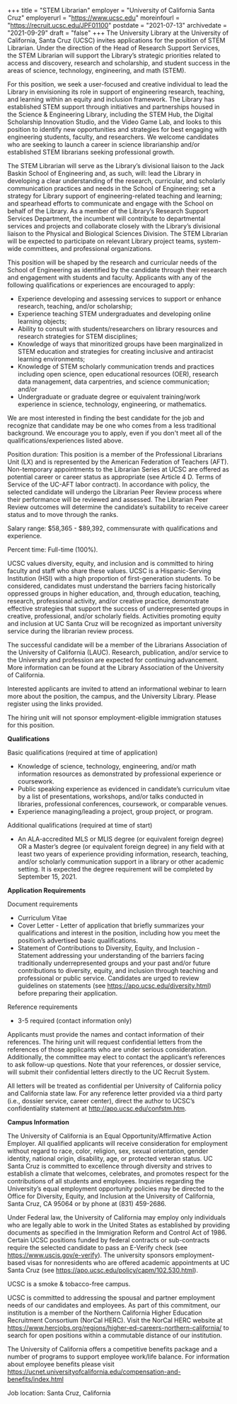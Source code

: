 +++
title = "STEM Librarian"
employer = "University of California Santa Cruz"
employerurl = "https://www.ucsc.edu"
moreinfourl = "https://recruit.ucsc.edu/JPF01100"
postdate = "2021-07-13"
archivedate = "2021-09-29"
draft = "false"
+++
The University Library at the University of California, Santa Cruz (UCSC) invites applications for the position of STEM Librarian. Under the direction of the Head of Research Support Services, the STEM Librarian will support the Library’s strategic priorities related to access and discovery, research and scholarship, and student success in the areas of science, technology, engineering, and math (STEM).

For this position, we seek a user-focused and creative individual to lead the Library in envisioning its role in support of engineering research, teaching, and learning within an equity and inclusion framework. The Library has established STEM support through initiatives and partnerships housed in the Science & Engineering Library, including the STEM Hub, the Digital Scholarship Innovation Studio, and the Video Game Lab, and looks to this position to identify new opportunities and strategies for best engaging with engineering students, faculty, and researchers. We welcome candidates who are seeking to launch a career in science librarianship and/or established STEM librarians seeking professional growth.

The STEM Librarian will serve as the Library’s divisional liaison to the Jack Baskin School of Engineering and, as such, will: lead the Library in developing a clear understanding of the research, curricular, and scholarly communication practices and needs in the School of Engineering; set a strategy for Library support of engineering-related teaching and learning; and spearhead efforts to communicate and engage with the School on behalf of the Library. As a member of the Library’s Research Support Services Department, the incumbent will contribute to departmental services and projects and collaborate closely with the Library’s divisional liaison to the Physical and Biological Sciences Division. The STEM Librarian will be expected to participate on relevant Library project teams, system-wide committees, and professional organizations.

This position will be shaped by the research and curricular needs of the School of Engineering as identified by the candidate through their research and engagement with students and faculty. Applicants with any of the following qualifications or experiences are encouraged to apply:

- Experience developing and assessing services to support or enhance research, teaching, and/or scholarship;
- Experience teaching STEM undergraduates and developing online learning objects;
- Ability to consult with students/researchers on library resources and research strategies for STEM disciplines;
- Knowledge of ways that minoritized groups have been marginalized in STEM education and strategies for creating inclusive and antiracist learning environments;
- Knowledge of STEM scholarly communication trends and practices including open science, open educational resources (OER), research data management, data carpentries, and science communication; and/or
- Undergraduate or graduate degree or equivalent training/work experience in science, technology, engineering, or mathematics.

We are most interested in finding the best candidate for the job and recognize that candidate may be one who comes from a less traditional background. We encourage you to apply, even if you don't meet all of the qualifications/experiences listed above.

Position duration: This position is a member of the Professional Librarians Unit (LX) and is represented by the American Federation of Teachers (AFT). Non-temporary appointments to the Librarian Series at UCSC are offered as potential career or career status as appropriate (see Article 4 D. Terms of Service of the UC-AFT labor contract). In accordance with policy, the selected candidate will undergo the Librarian Peer Review process where their performance will be reviewed and assessed. The Librarian Peer Review outcomes will determine the candidate’s suitability to receive career status and to move through the ranks.

Salary range: $58,365 - $89,392, commensurate with qualifications and experience.

Percent time: Full-time (100%).

UCSC values diversity, equity, and inclusion and is committed to hiring faculty and staff who share these values. UCSC is a Hispanic-Serving Institution (HSI) with a high proportion of first-generation students. To be considered, candidates must understand the barriers facing historically oppressed groups in higher education, and, through education, teaching, research, professional activity, and/or creative practice, demonstrate effective strategies that support the success of underrepresented groups in creative, professional, and/or scholarly fields. Activities promoting equity and inclusion at UC Santa Cruz will be recognized as important university service during the librarian review process.

The successful candidate will be a member of the Librarians Association of the University of California (LAUC). Research, publication, and/or service to the University and profession are expected for continuing advancement. More information can be found at the Library Association of the University of California.

Interested applicants are invited to attend an informational webinar to learn more about the position, the campus, and the University Library. Please register using the links provided.

The hiring unit will not sponsor employment-eligible immigration statuses for this position.

**Qualifications**

Basic qualifications (required at time of application)

- Knowledge of science, technology, engineering, and/or math information resources as demonstrated by professional experience or coursework.
- Public speaking experience as evidenced in candidate’s curriculum vitae by a list of presentations, workshops, and/or talks conducted in libraries, professional conferences, coursework, or comparable venues.
- Experience managing/leading a project, group project, or program.

Additional qualifications (required at time of start)

- An ALA-accredited MLS or MLIS degree (or equivalent foreign degree) OR a Master’s degree (or equivalent foreign degree) in any field with at least two years of experience providing information, research, teaching, and/or scholarly communication support in a library or other academic setting. It is expected the degree requirement will be completed by September 15, 2021.

**Application Requirements**

Document requirements

- Curriculum Vitae
- Cover Letter - Letter of application that briefly summarizes your qualifications and interest in the position, including how you meet the position’s advertised basic qualifications.
- Statement of Contributions to Diversity, Equity, and Inclusion - Statement addressing your understanding of the barriers facing traditionally underrepresented groups and your past and/or future contributions to diversity, equity, and inclusion through teaching and professional or public service. Candidates are urged to review guidelines on statements (see https://apo.ucsc.edu/diversity.html) before preparing their application.

Reference requirements

- 3-5 required (contact information only)

Applicants must provide the names and contact information of their references. The hiring unit will request confidential letters from the references of those applicants who are under serious consideration. Additionally, the committee may elect to contact the applicant’s references to ask follow-up questions. Note that your references, or dossier service, will submit their confidential letters directly to the UC Recruit System.

All letters will be treated as confidential per University of California policy and California state law. For any reference letter provided via a third party (i.e., dossier service, career center), direct the author to UCSC’s confidentiality statement at http://apo.ucsc.edu/confstm.htm.

**Campus Information**

The University of California is an Equal Opportunity/Affirmative Action Employer. All qualified applicants will receive consideration for employment without regard to race, color, religion, sex, sexual orientation, gender identity, national origin, disability, age, or protected veteran status. UC Santa Cruz is committed to excellence through diversity and strives to establish a climate that welcomes, celebrates, and promotes respect for the contributions of all students and employees. Inquiries regarding the University’s equal employment opportunity policies may be directed to the Office for Diversity, Equity, and Inclusion at the University of California, Santa Cruz, CA 95064 or by phone at (831) 459-2686.

Under Federal law, the University of California may employ only individuals who are legally able to work in the United States as established by providing documents as specified in the Immigration Reform and Control Act of 1986. Certain UCSC positions funded by federal contracts or sub-contracts require the selected candidate to pass an E-Verify check (see https://www.uscis.gov/e-verify). The university sponsors employment-based visas for nonresidents who are offered academic appointments at UC Santa Cruz (see https://apo.ucsc.edu/policy/capm/102.530.html).

UCSC is a smoke & tobacco-free campus.

UCSC is committed to addressing the spousal and partner employment needs of our candidates and employees. As part of this commitment, our institution is a member of the Northern California Higher Education Recruitment Consortium (NorCal HERC). Visit the NorCal HERC website at https://www.hercjobs.org/regions/higher-ed-careers-northern-california/ to search for open positions within a commutable distance of our institution.

The University of California offers a competitive benefits package and a number of programs to support employee work/life balance. For information about employee benefits please visit https://ucnet.universityofcalifornia.edu/compensation-and-benefits/index.html

Job location: Santa Cruz, California
